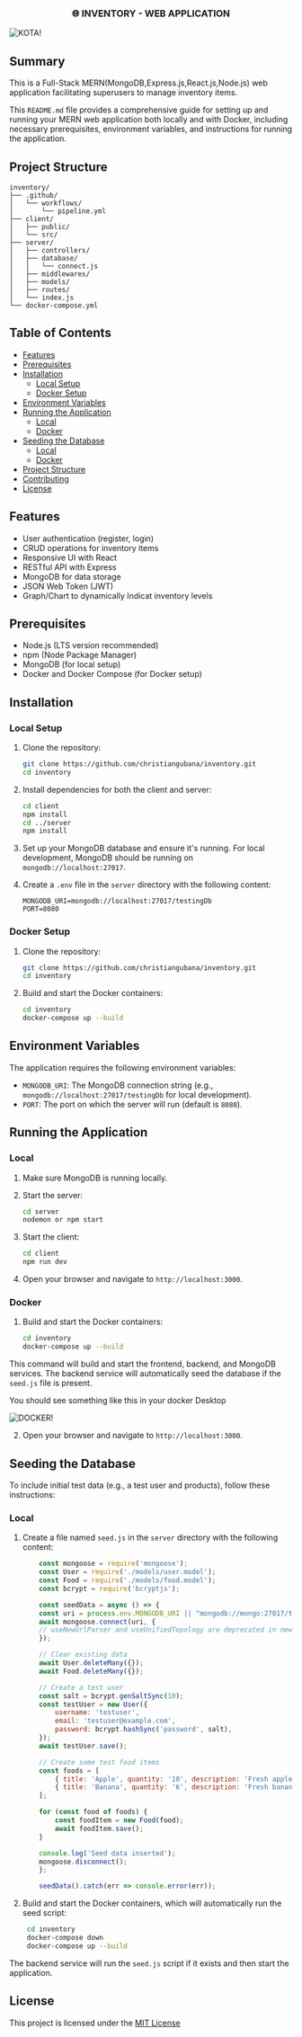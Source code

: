 <h3 align="center">
🌐 INVENTORY - WEB APPLICATION
</h3>

![KOTA!](https://github.com/christiangubana/inventory-management/blob/main/inventory-app.png)

## Summary

This is a Full-Stack MERN(MongoDB,Express.js,React.js,Node.js) web application facilitating superusers to manage inventory items.

This `README.md` file provides a comprehensive guide for setting up and running your MERN web application both locally and with Docker, including necessary prerequisites, environment variables, and instructions for running the application.

## Project Structure

```plaintext
inventory/
├── .github/
│   └── workflows/
│       └── pipeline.yml
├── client/
│   ├── public/
│   └── src/
├── server/
│   ├── controllers/
│   ├── database/
│   │   └── connect.js
│   ├── middlewares/
│   ├── models/
│   ├── routes/
│   └── index.js
└── docker-compose.yml
```

## Table of Contents

- [Features](#features)
- [Prerequisites](#prerequisites)
- [Installation](#installation)
  - [Local Setup](#local-setup)
  - [Docker Setup](#docker-setup)
- [Environment Variables](#environment-variables)
- [Running the Application](#running-the-application)
  - [Local](#local)
  - [Docker](#docker)
- [Seeding the Database](#seeding-the-database)
  - [Local](#local-1)
  - [Docker](#docker-1)
- [Project Structure](#project-structure)
- [Contributing](#contributing)
- [License](#license)

## Features

- User authentication (register, login)
- CRUD operations for inventory items
- Responsive UI with React
- RESTful API with Express
- MongoDB for data storage
- JSON Web Token (JWT)
- Graph/Chart to dynamically Indicat inventory levels
  
## Prerequisites

- Node.js (LTS version recommended)
- npm (Node Package Manager)
- MongoDB (for local setup)
- Docker and Docker Compose (for Docker setup)

## Installation

### Local Setup

1. Clone the repository:

    ```sh
    git clone https://github.com/christiangubana/inventory.git
    cd inventory
    ```

2. Install dependencies for both the client and server:

    ```sh
    cd client
    npm install
    cd ../server
    npm install
    ```

3. Set up your MongoDB database and ensure it's running. For local development, MongoDB should be running on `mongodb://localhost:27017`.

4. Create a `.env` file in the `server` directory with the following content:

    ```env
    MONGODB_URI=mongodb://localhost:27017/testingDb
    PORT=8080
    ```

### Docker Setup

1. Clone the repository:

    ```sh
    git clone https://github.com/christiangubana/inventory.git
    cd inventory
    ```

2. Build and start the Docker containers:

    ```sh
    cd inventory
    docker-compose up --build
    ```

## Environment Variables

The application requires the following environment variables:

- `MONGODB_URI`: The MongoDB connection string (e.g., `mongodb://localhost:27017/testingDb` for local development).
- `PORT`: The port on which the server will run (default is `8080`).

## Running the Application

### Local

1. Make sure MongoDB is running locally.

2. Start the server:

    ```sh
    cd server
    nodemon or npm start
    ```

3. Start the client:

    ```sh
    cd client
    npm run dev
    ```

4. Open your browser and navigate to `http://localhost:3000`.

### Docker

1. Build and start the Docker containers:

    ```sh
    cd inventory
    docker-compose up --build
    ```
This command will build and start the frontend, backend, and MongoDB services. The backend service will automatically seed the database if the `seed.js` file is present.

You should see something like this in your docker Desktop

![DOCKER!](https://github.com/christiangubana/inventory-management/blob/main/docker-running-containers.png)

2. Open your browser and navigate to `http://localhost:3000`.


## Seeding the Database

To include initial test data (e.g., a test user and products), follow these instructions:

### Local

1. Create a file named `seed.js` in the `server` directory with the following content:

    ```javascript
        const mongoose = require('mongoose');
        const User = require('./models/user.model');
        const Food = require('./models/food.model');
        const bcrypt = require('bcryptjs');

        const seedData = async () => {
        const uri = process.env.MONGODB_URI || "mongodb://mongo:27017/testingDb";
        await mongoose.connect(uri, {
        // useNewUrlParser and useUnifiedTopology are deprecated in newer versions of mongoose
        });

        // Clear existing data
        await User.deleteMany({});
        await Food.deleteMany({});

        // Create a test user
        const salt = bcrypt.genSaltSync(10);
        const testUser = new User({
            username: 'testuser',
            email: 'testuser@example.com',
            password: bcrypt.hashSync('password', salt),
        });
        await testUser.save();

        // Create some test food items
        const foods = [
            { title: 'Apple', quantity: '10', description: 'Fresh apples', image: 'http://example.com/apple.jpg' },
            { title: 'Banana', quantity: '6', description: 'Fresh bananas', image: 'http://example.com/banana.jpg' },
        ];

        for (const food of foods) {
            const foodItem = new Food(food);
            await foodItem.save();
        }

        console.log('Seed data inserted');
        mongoose.disconnect();
        };

        seedData().catch(err => console.error(err));

2. Build and start the Docker containers, which will automatically run the seed script:

   ```sh
    cd inventory
    docker-compose down
    docker-compose up --build
    ```

The backend service will run the `seed.js` script if it exists and then start the application.

## License

This project is licensed under the [ MIT License](https://github.com/christiangubana/rest-api.git)
